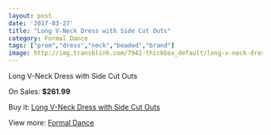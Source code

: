 ```yaml
---
layout: post
date: '2017-03-27'
title: "Long V-Neck Dress with Side Cut Outs"
category: Formal Dance
tags: ["prom","dress","neck","beaded","brand"]
image: http://img.transblink.com/7942-thickbox_default/long-v-neck-dress-with-side-cut-outs.jpg
---
```

Long V-Neck Dress with Side Cut Outs

On Sales: **$261.99**
<a href="https://www.transblink.com/en/formal-dance/2578-long-v-neck-dress-with-side-cut-outs.html"><amp-img layout="responsive" width="600" height="600" src="//img.transblink.com/7942-thickbox_default/long-v-neck-dress-with-side-cut-outs.jpg" alt="Long V-Neck Dress with Side Cut Outs 0" /></a>
<a href="https://www.transblink.com/en/formal-dance/2578-long-v-neck-dress-with-side-cut-outs.html"><amp-img layout="responsive" width="600" height="600" src="//img.transblink.com/7944-thickbox_default/long-v-neck-dress-with-side-cut-outs.jpg" alt="Long V-Neck Dress with Side Cut Outs 1" /></a>
<a href="https://www.transblink.com/en/formal-dance/2578-long-v-neck-dress-with-side-cut-outs.html"><amp-img layout="responsive" width="600" height="600" src="//img.transblink.com/7943-thickbox_default/long-v-neck-dress-with-side-cut-outs.jpg" alt="Long V-Neck Dress with Side Cut Outs 2" /></a>

Buy it: [Long V-Neck Dress with Side Cut Outs](https://www.transblink.com/en/formal-dance/2578-long-v-neck-dress-with-side-cut-outs.html "Long V-Neck Dress with Side Cut Outs")

View more: [Formal Dance](https://www.transblink.com/en/6-formal-dance "Formal Dance")